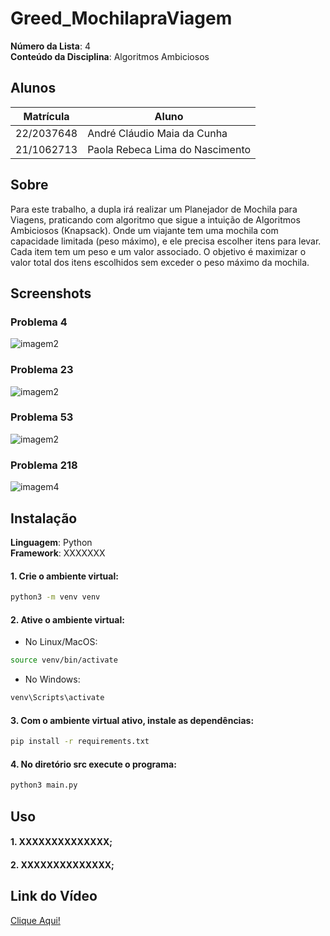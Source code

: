 # Greed_MochilapraViagem

**Número da Lista**: 4<br>
**Conteúdo da Disciplina**: Algoritmos Ambiciosos<br>

## Alunos
|Matrícula | Aluno |
| -- | -- |
| 22/2037648   |  André Cláudio Maia da Cunha |
| 21/1062713 |  Paola Rebeca Lima do Nascimento  |




## Sobre 
Para este trabalho, a dupla irá realizar um Planejador de Mochila para Viagens, praticando com algoritmo que sigue a intuição de Algoritmos Ambiciosos (Knapsack).
Onde um viajante tem uma mochila com capacidade limitada (peso máximo), e ele precisa escolher itens para levar. Cada item tem um peso e um valor associado. 
O objetivo é maximizar o valor total dos itens escolhidos sem exceder o peso máximo da mochila.




## Screenshots

### Problema 4
![imagem2](assets/XXXXX.png)
### Problema 23
![imagem2](assets/XXXXX.png)
### Problema 53
![imagem2](assets/XXXXX.png)
### Problema 218
![imagem4](assets/XXXXX.png)




## Instalação 

**Linguagem**: Python<br>
**Framework**: XXXXXXX<br>

#### 1. Crie o ambiente virtual:
```bash
python3 -m venv venv
```

#### 2. Ative o ambiente virtual:
- No Linux/MacOS:
```bash
source venv/bin/activate
```
- No Windows:
```bash
venv\Scripts\activate
```

#### 3. Com o ambiente virtual ativo, instale as dependências:
```bash
pip install -r requirements.txt
```
#### 4. No diretório src execute o programa:
```bash
python3 main.py
```



## Uso 

#### 1. XXXXXXXXXXXXXX;
#### 2. XXXXXXXXXXXXXX;




## Link do Vídeo

[Clique Aqui!](link)
